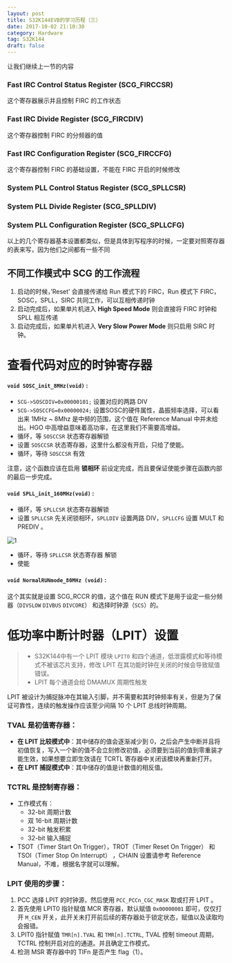 ```yaml
---
layout: post
title: S32K144EVB的学习历程（三）
date: 2017-10-02 21:10:30
category: Hardware
tag: S32K144
draft: false
---
```


让我们继续上一节的内容

<!--more-->

### Fast IRC Control Status Register (SCG_FIRCCSR)
这个寄存器展示并且控制 FIRC 的工作状态

### Fast IRC Divide Register (SCG_FIRCDIV)
这个寄存器控制 FIRC 的分频器的值

### Fast IRC Configuration Register (SCG_FIRCCFG)
这个寄存器控制 FIRC 的基础设置，不能在 FIRC 开启的时候修改

### System PLL Control Status Register (SCG_SPLLCSR)

### System PLL Divide Register (SCG_SPLLDIV)

### System PLL Configuration Register (SCG_SPLLCFG)
以上的几个寄存器基本设置都类似，但是具体到写程序的时候，一定要对照寄存器的表来写，因为他们之间都有一些不同

## 不同工作模式中 SCG 的工作流程
1. 启动的时候，’Reset’ 会直接传递给 Run 模式下的 FIRC，Run 模式下 FIRC，SOSC，SPLL，SIRC 共同工作，可以互相传递时钟
2. 启动完成后，如果单片机进入 **High Speed Mode** 则会直接将 FIRC 时钟和 SPLL 相互传递
3. 启动完成后，如果单片机进入 **Very Slow Power Mode** 则只启用 SIRC 时钟。

# 查看代码对应的时钟寄存器
#### `void SOSC_init_8MHz(void)` :
* `SCG->SOSCDIV=0x00000101;` 设置对应的两路 DIV
* `SCG->SOSCCFG=0x00000024;` 设置SOSC的硬件属性，晶振频率选择，可以看出来 1MHz ~ 8Mhz 是中频的范围，这个值在 Reference Manual 中并未给出。HGO 中高增益意味着高功率，在这里我们不需要高增益。
* 循环，等 `SOSCCSR` 状态寄存器解锁
* 设置 `SOSCCSR`  状态寄存器，这里什么都没有开启，只给了使能。
* 循环，等待 `SOSCCSR` 有效

注意，这个函数应该在启用 **锁相环** 前设定完成，而且要保证使能步骤在函数内部的最后一步完成。

#### `void SPLL_init_160MHz(void)` :
* 循环，等 `SPLLCSR` 状态寄存器解锁
* 设置 `SPLLCSR` 先关闭锁相环，`SPLLDIV` 设置两路 DIV，`SPLLCFG` 设置 MULT 和 PREDIV 。 

![1][1]

* 循环，等待 `SPLLCSR` 状态寄存器 解锁
* 使能

#### `void NormalRUNmode_80MHz (void)` :
这个其实就是设置 SCG_RCCR 的值，这个值在 RUN 模式下是用于设定一些分频器（`DIVSLOW` `DIVBUS` `DIVCORE`） 和选择时钟源（`SCS`）的。

# 低功率中断计时器（LPIT）设置
>* S32K144中有一个 LPIT 模块 `LPIT0` 和四个通道，低泄露模式和等待模式不被该芯片支持，修改 LPIT 在其功能时钟在关闭的时候会导致赋值错误。
>* LPIT 每个通道会给 DMAMUX 周期性触发

LPIT 被设计为捕捉脉冲在其输入引脚，并不需要和其时钟频率有关，但是为了保证可靠性，连续的触发操作应该至少间隔 10 个 LPIT 总线时钟周期。

### TVAL 是初值寄存器：
* **在 LPIT 比较模式中**：其中储存的值会逐渐减少到 0，之后会产生中断并且将初值恢复，写入一个新的值不会立刻修改初值，必须要到当前的值到零重装才能生效，如果想要立即生效请在 TCRTL 寄存器中关闭该模块再重新打开。
* **在 LPIT 捕捉模式中**：其中储存的值是计数值的相反值。

### TCTRL 是控制寄存器：
* 工作模式有：
    - 32-bit 周期计数
    - 双 16-bit 周期计数
    - 32-bit 触发积累
    - 32-bit 输入捕捉
* TSOT（Timer Start On Trigger），TROT（Timer Reset On Trigger） 和 TSOI（Timer Stop On Interrupt） ，CHAIN 设置请参考 Reference Manual，不难，根据名字就可以理解。



### LPIT 使用的步骤：
1. PCC 选择 LPIT 的时钟源，然后使用 `PCC_PCCn_CGC_MASK` 取或打开 LPIT 。 
2. 首先使用 LPIT0 指针赋值 MCR 寄存器，默认赋值 `0x00000001` 即可，仅仅打开 `M_CEN` 开关，此开关未打开前后续的寄存器处于锁定状态，赋值以及读取均会报错。
3. LPIT0 指针赋值 `TMR[n].TVAL` 和 `TMR[n].TCTRL`, TVAL 控制 timeout 周期，TCTRL 控制开启对应的通道。并且确定工作模式。
4. 检测 MSR 寄存器中的 TIFn 是否产生 flag（1）。

[1]: img/2017-10-02-S32K144_3/SPLLCalculation.png
